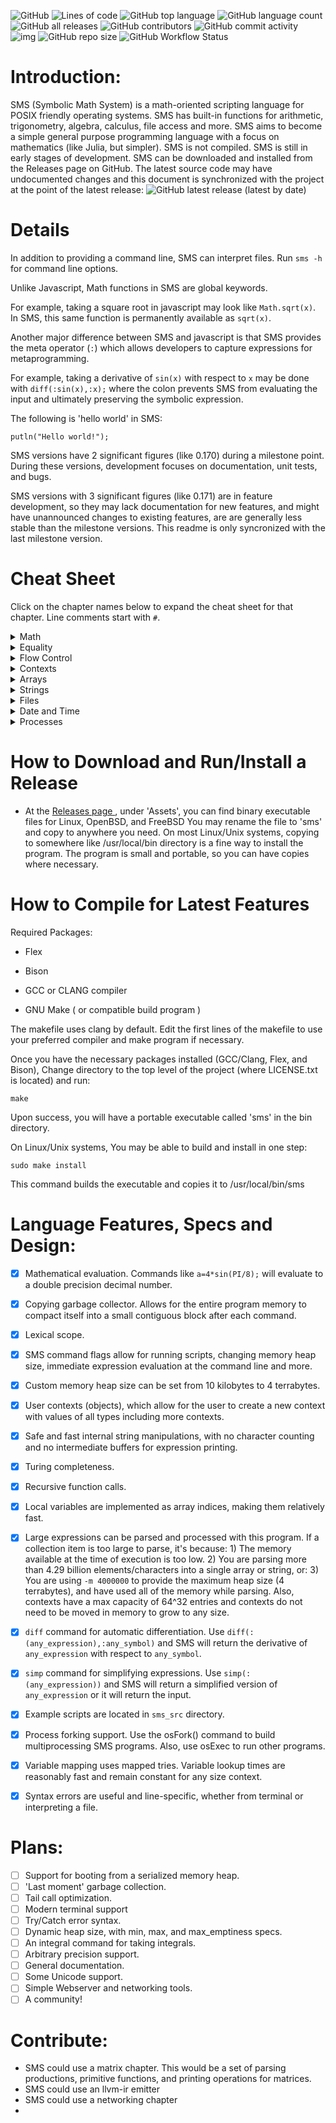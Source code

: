 ![GitHub](https://img.shields.io/github/license/reginaldford/sms)
![Lines of code](https://img.shields.io/tokei/lines/github/reginaldford/sms)
![GitHub top language](https://img.shields.io/github/languages/top/reginaldford/sms) 
![GitHub language count](https://img.shields.io/github/languages/count/reginaldford/sms)
![GitHub all releases](https://img.shields.io/github/downloads/reginaldford/sms/total)
![GitHub contributors](https://img.shields.io/github/contributors/reginaldford/sms?color=green)
![GitHub commit activity](https://img.shields.io/github/commit-activity/m/reginaldford/sms)
![img](https://img.shields.io/badge/maturity-alpha-orange)
![GitHub repo size](https://img.shields.io/github/repo-size/reginaldford/sms)
![GitHub Workflow Status](https://img.shields.io/github/actions/workflow/status/reginaldford/sms/make-check.yml)


# Introduction:
SMS (Symbolic Math System) is a math-oriented scripting language for POSIX friendly operating systems. SMS has built-in functions for arithmetic, trigonometry, algebra, calculus, file access and more. SMS aims to become a simple general purpose programming language with a focus on mathematics (like Julia, but simpler). SMS is not compiled. SMS is still in early stages of development. SMS can be downloaded and installed from the Releases page on GitHub. The latest source code may have undocumented changes and this document is synchronized with the project at the point of the latest release: ![GitHub latest release (latest by date)](https://img.shields.io/github/v/tag/reginaldford/sms)

# Details

In addition to providing a command line, SMS can interpret files.
Run `sms -h` for command line options.

Unlike Javascript, Math functions in SMS are global keywords.

For example, taking a square root in javascript may look like `Math.sqrt(x)`. In SMS, this same function is permanently available as  `sqrt(x)`.

Another major difference between SMS and javascript is that SMS provides the meta operator (`:`) which allows developers to capture expressions for metaprogramming.

For example, taking a derivative of `sin(x)` with respect to `x` may be done with `diff(:sin(x),:x);` where the colon prevents SMS from evaluating the input and ultimately preserving the symbolic expression.

The following is 'hello world' in SMS:

`putln("Hello world!");`

SMS versions have 2 significant figures (like 0.170) during a milestone point. During these versions, development focuses on documentation, unit tests, and bugs.

SMS versions with 3 significant figures (like 0.171) are in feature development, so they may lack documentation for new features, and might have unannounced changes to existing features, are are generally less stable than the milestone versions. This readme is only syncronized with the last milestone version.


# Cheat Sheet

Click on the chapter names below to expand the cheat sheet for that chapter.
Line comments start with `#`.

<details>
  <summary>Math</summary>

    1. a + b ; # Add two numbers

    2. +( a, b, c) ; # 2 or more numbers can be added with prefix notation

    3. a * b ; # Mulitply two numbers

    4. *( a, b, ..); # Multiply 2 or more numbers

    5. a - b ; # Subtract two numbers

    6. -(a,b...) ; # Substract remaining numbers from the first

    7. a / b ; # Divide a by b

    8. /(a,b,...) # Divide a by b, then divide by remaining numbers

    9. a ^ b; # Raise a to the power of b

    10. sin(x); cos(x); tan(x); # Trig functions

    11. sinh(x); cosh(x); tanh(x); # Hyperbolic trig functions

    12. sec(x); csc(x); cot(x); # Inverse trig funtions

    13. sech(x); csch(x); coth(x); # Inverse hyperbolic trig functions

    14. abs(x); # Return the absolute value of x

    15. exp(x); # Euler's number, raised to the power of x

    16. ln(x); # Natural log of x

    16. log(b,x); # Log, base b of x

    17. sqrt(x); # Square root of x

    18. random(); # Generate a random number from 0 to 1

    19. round(); # Nearest integer

    20. seed(number); # Seed the random generator based on an integer

    21. diff(:sin(x),:x); # Return the derivative of sin(x) with respect to x

    22. simp(:expr); # Attempt to simplify the given expression

</details>

<details>
  <summary>Equality</summary>

    1. a == b # returns true if a is the same value as b, else, returns false

    2. a > b # returns true if a is more than b, else, returns false

    3. a < b # returns true if a is less than b, else ,returns false

    4. a >= b # returns true if a is more than or equal to b, else ,returns false

    5. a <= b # returns true if a is less than or equal to b, else ,returns false

    6. true is true # the is keyword returns true if both objects are the same instance

</details>

<details>
  <summary>Flow Control</summary>

    1. return(x) ; # return this value from a function

    2. twice = (x) => 2 * x; # make a function that doubles numbers

    3. quad = (x,a,b,c) => a*x^2+b*x+c; # a quadratic function in x

    4. { command1 ; command2 ; ... }; # A block of commands acts as 1 command

    5. if(condition, command); # execute command if true, else return false

    6. if(condition, command1, command2); # if condition evaluates to true, executes command1, else executes command2

    7. while(condition, statement) # continually repeat statement until condition is false

    8. doWhile(statement, condition) # Repeating statement until condition is false (checking condition after running statement)

    9. map( function, expression ) # return a new array where each element is the result of applying function to the correlating element of the given expression

    10. not( boolean ) # if boolean is false, returns true, otherwise, returns false

    11. EXPR or EXPR # returns true of either expression is true, else false

    12. EXPR and EXPR # returns true of both expressions are true, else false

    13. exit(n); # quit SMS and return this integer to the OS as the command return value

    14. :sin(x); # capture any expression with the unary meta operator. Use parens to capture more. 

</details>
<details>
  <summary>Contexts</summary>

    1. let var = value ;  # creates a new variable in the current context with the given value.

    2. rm var; # removes the variable from the current context.

    3. var = value; # searches for var in this context, then up the parent path, and if found, sets to value, else a new variable is created in the current context.

    4. let context = { var1 = value1; var2 = value2 }; # builds a context with 2 variables and saves it under the variable 'context'

    5. context.var1; # Retreive the value of a specific variable from the context

    5. context.var1 = value; # Set the value of a specific variable from the context

    6. parent(context); # Return the parent scope of the provided context

    7. cxLet(cx,:x,value); # A way to create a new variable in a context or just set it to a new value

    8. cxSet(cx,:x,value); # A way to set cx.x=value for a context cx or return false

    9. cxGet(cx,:x); # Get a value associated with the given key, or return false

    10. cxGetFar(cx,:x,value); # Get the value, searching to higher scopes in the search

    11. cxSize(cx); # Return the number of entries in this context

    12. cxValues(cx); # Return an array with the values of the context

    13. cxKeys(cx); # Return an array with the keys of the context

    14. cxDot(cx,:symbol); # Return this variable from this context

    15. cxContaining(cx,:key); # Returns the context which contains :key, by looking at cx and its ancetry

    16. cxRm(cx, :var); # Remove this entry from the context

    17. cxImport(cx1, cx2); # import the key/value pairs from cx1 into cx2. Overwrites existing key values
</details>

<details>
  <summary>Arrays</summary>

    1. [ expr1, expr2 ] # Create an array by evaluating expressions

    2. :[ expr1 , expr2 ] # Create an array of unevaluated expressions

    3. array[ i ] # Return the i'th  element of the array, where i=0 is the first element

    4. array[ i ] = value # Set the ith value of the array. Returns true upon success only

    5. size( array ) # Return the number of elements in the array

    6. size( expr ) # Return the number of arguments in the expression

</details>

<details>
  <summary>Strings</summary>

    1. let s = "example\nstring"; # s is now a string with a newline escape code (\n)

    2. strFind(s,to_find); # Return the first location of to_find

    3. strSize(s); # Return the length of string s

    4. strEscape(s); # Convert any escape codes into their correlating character

    5. str+(s1,s2); # Return a string that is the concatenation of s1 with s2 in order

    6. strPart(s1,start,len) # Return a part of the string, starting at index start, and with length len

    7. toStr(object0); # Return the string representation of object0

    8. input(); # Allow the user to enter a string of text, which becomes the return value

    9. put(s1); # Print the string s1

    10. putln(s1); # Print the string s1 and go to the next line

    11. strSplit(haystack,needle); # Return an array of strings which are the parts of haystack, split up by instances of needle

</details>

<details>
  <summary>Files</summary>

    1. fileRead("test.txt"); #reads test.txt , paths are relative to the working directory

    2. fileWrite(fname, content); # takes a string for the file name to write to, and a string for the content to write

    3. fileParse(fname); # Parses the file into a single object

    4. cd("..") ; # change working directory

    5. pwd(); # returns the working directory

    6. ls() ; # show files and directories at the current working directory

</details>

<details>
  <summary>Date and Time</summary>

    1. date() # returns the date and time in the form of an array of 9 numbers, listed with their array index:
    # date()[0]: seconds (0-60)
    # date()[1]: minutes (0-59)
    # date()[2]: hours (0-23)
    # date()[3]: Day of month (1-31)
    # date()[4]: months since January (0-11)
    # date()[5]: Years since 1900
    # date()[6]: Days since Sunday (0-6)
    # date()[7]: Days since January 1 (0-365)
    # date()[8]: Dayslights Savings flag (positive if daylight savings is in effect, 0 if not, negative if this is unknown)

    2. time() # returns an array with 2 values: the number of seconds since January 1, 1970, then the number of microseconds since the last whole second.

    3. dateStr() # returns the date in a 24 character string, like: "Thu Apr  6 01:20:24 2023"

    4. sleep(n) # pause process execution for n milliseconds.

</details>

<details>
  <summary>Processes</summary>

    1. osFork(); # returns a process number. If the number is 0, we are in the child process. if the number is more than 0, we are in the same process as before, and the id is the id of the child process. If the number is -1, then forking failed. Check sms_src/fork.sms for an example.

    2. osWait(); # If a child process is running, this waits until the process terminates, then returns an array with 2 elements: a process id, and the return code. If there is no child process to wait for, this function returns [-1,1]. Use this function from the parent of a child process made by osFork(). Check sms_src/fork.sms for an example.

    3. osExec("path/to/binary"); # Execute another file, and wait until the file returns. The return value of osExec is the return value of the process.

    4. exit(n) ; # exit SMS with return code specified by n

</details>



# How to Download and Run/Install a Release
- At the [ Releases page ](https:#github.com/reginaldford/sms/releases)  , under 'Assets', you can find binary executable files for Linux, OpenBSD, and FreeBSD You may rename the file to 'sms' and copy to anywhere you need. On most Linux/Unix systems, copying to somewhere like /usr/local/bin directory is a fine way to install the program. The program is small and portable, so you can have copies where necessary.


# How to Compile for Latest Features
Required Packages:

- Flex

- Bison

- GCC or CLANG compiler

- GNU Make ( or compatible build program )

The makefile uses clang by default.
Edit the first lines of the makefile to use your preferred compiler and make program if necessary.

Once you have the necessary packages installed (GCC/Clang, Flex, and Bison),
Change directory to the top level of the project (where LICENSE.txt is located) and run:

`make`

Upon success, you will have a portable executable called 'sms' in the bin directory.

On Linux/Unix systems, You may be able to build and install in one step:

`sudo make install`

This command builds the executable and copies it to /usr/local/bin/sms


# Language Features, Specs and Design:
- [x] Mathematical evaluation. Commands like `a=4*sin(PI/8);` will evaluate to a double precision decimal number.
- [x] Copying garbage collector. Allows for the entire program memory to compact itself into a small contiguous block after each command.
- [x] Lexical scope.
- [x] SMS command flags allow for running scripts, changing memory heap size, immediate expression evaluation at the command line and more.
- [x] Custom memory heap size can be set from 10 kilobytes to 4 terrabytes.
- [x] User contexts (objects), which allow for the user to create a new context with values of all types including more contexts.
- [x] Safe and fast internal string manipulations, with no character counting and no intermediate buffers for expression printing.
- [x] Turing completeness.
- [x] Recursive function calls.
- [x] Local variables are implemented as array indices, making them relatively fast.
- [x] Large expressions can be parsed and processed with this program. If a collection item is too large to parse, it's because: 1) The memory available at the time of execution is too low. 2) You are parsing more than 4.29 billion elements/characters into a single array or string, or: 3) You are using `-m 4000000` to provide the maximum heap size (4 terrabytes), and have used all of the memory while parsing. Also, contexts have a max capacity of 64^32 entries and contexts do not need to be moved in memory to grow to any size.
- [x] `diff` command for automatic differentiation. Use `diff(:(any_expression),:any_symbol)` and SMS will return the derivative of `any_expression` with respect to `any_symbol`.
- [x] `simp` command for simplifying expressions. Use `simp(:(any_expression))` and SMS will return a simplified version of `any_expression` or it will return the input.
- [x] Example scripts are located in `sms_src` directory.
- [x] Process forking support. Use the osFork() command to build multiprocessing SMS programs. Also, use osExec to run other programs.
- [x] Variable mapping uses mapped tries. Variable lookup times are reasonably fast and remain constant for any size context.
- [x] Syntax errors are useful and line-specific, whether from terminal or interpreting a file.


# Plans:
- [ ] Support for booting from a serialized memory heap.
- [ ] 'Last moment' garbage collection.
- [ ] Tail call optimization.
- [ ] Modern terminal support
- [ ] Try/Catch error syntax.
- [ ] Dynamic heap size, with min, max, and max_emptiness specs.
- [ ] An integral command for taking integrals.
- [ ] Arbitrary precision support.
- [ ] General documentation.
- [ ] Some Unicode support.
- [ ] Simple Webserver and networking tools.
- [ ] A community!

# Contribute:
- SMS could use a matrix chapter. This would be a set of parsing productions, primitive functions, and printing operations for matrices.
- SMS could use an llvm-ir emitter
- SMS could use a networking chapter
- 
